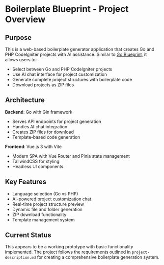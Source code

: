 # Boilerplate Blueprint - Project Overview

## Purpose
This is a web-based boilerplate generator application that creates Go and PHP CodeIgniter projects with AI assistance. Similar to [Go Blueprint](https://go-blueprint.dev/), it allows users to:

- Select between Go and PHP CodeIgniter projects
- Use AI chat interface for project customization
- Generate complete project structures with boilerplate code
- Download projects as ZIP files

## Architecture
**Backend**: Go with Gin framework
- Serves API endpoints for project generation
- Handles AI chat integration
- Creates ZIP files for download
- Template-based code generation

**Frontend**: Vue.js 3 with Vite
- Modern SPA with Vue Router and Pinia state management
- TailwindCSS for styling
- Headless UI components

## Key Features
- Language selection (Go vs PHP)
- AI-powered project customization chat
- Real-time project structure preview
- Dynamic file and folder generation
- ZIP download functionality
- Template management system

## Current Status
This appears to be a working prototype with basic functionality implemented. The project follows the requirements outlined in `project-description.md` for creating a comprehensive boilerplate generation system.